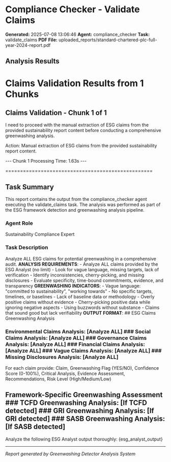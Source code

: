 # Compliance Checker - Validate Claims

**Generated:** 2025-07-08 13:06:46
**Agent:** compliance_checker
**Task:** validate_claims
**PDF File:** uploaded_reports/standard-chartered-plc-full-year-2024-report.pdf

## Analysis Results

# Claims Validation Results from 1 Chunks

## Claims Validation - Chunk 1 of 1

I need to proceed with the manual extraction of ESG claims from the provided sustainability report content before conducting a comprehensive greenwashing analysis.

Action: Manual extraction of ESG claims from the provided sustainability report content.


--- Chunk 1 Processing Time: 1.63s ---


==================================================



## Task Summary

This report contains the output from the compliance_checker agent executing the validate_claims task. The analysis was performed as part of the ESG framework detection and greenwashing analysis pipeline.

### Agent Role

Sustainability Compliance Expert

### Task Description

Analyze ALL ESG claims for potential greenwashing in a comprehensive audit.
**ANALYSIS REQUIREMENTS**: - Analyze ALL claims provided by the ESG Analyst (no limit) - Look for vague language, missing targets, lack of verification - Identify inconsistencies, cherry-picking, and missing disclosures - Evaluate specificity, time-bound commitments, evidence, and transparency
**GREENWASHING INDICATORS**: - Vague language: "committed to sustainability", "working towards" - No specific targets, timelines, or baselines - Lack of baseline data or methodology - Overly positive claims without evidence - Cherry-picking positive data while ignoring negative aspects - Using buzzwords without substance - Claims that sound good but lack verifiability
**OUTPUT FORMAT**: ## ESG Claims Greenwashing Analysis
### Environmental Claims Analysis: [Analyze ALL] ### Social Claims Analysis: [Analyze ALL] ### Governance Claims Analysis: [Analyze ALL] ### Financial Claims Analysis: [Analyze ALL] ### Vague Claims Analysis: [Analyze ALL] ### Missing Disclosures Analysis: [Analyze ALL]
For each claim provide: Claim, Greenwashing Flag (YES/NO), Confidence Score (0-100%), Critical Analysis, Evidence Assessment, Recommendations, Risk Level (High/Medium/Low)
## Framework-Specific Greenwashing Assessment ### TCFD Greenwashing Analysis: [If TCFD detected] ### GRI Greenwashing Analysis: [If GRI detected] ### SASB Greenwashing Analysis: [If SASB detected]
Analyze the following ESG Analyst output thoroughly: {esg_analyst_output}


---
*Report generated by Greenwashing Detector Analysis System*

